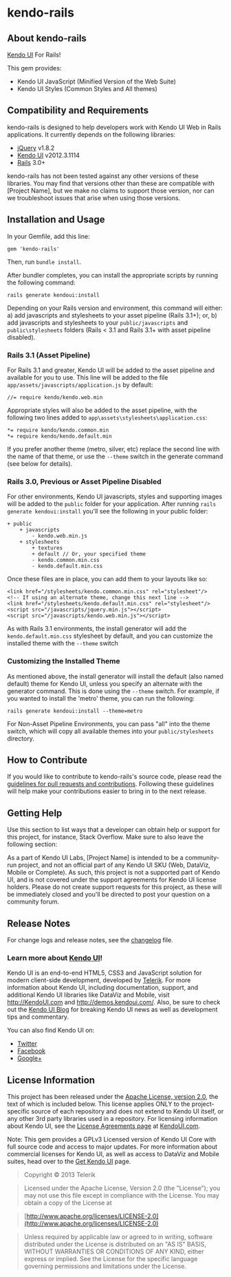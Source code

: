 # kendo-rails

## About kendo-rails
[Kendo UI](http://www.kendoui.com) For Rails!

This gem provides:

* Kendo UI JavaScript (Minified Version of the Web Suite)
* Kendo UI Styles (Common Styles and All themes)

## Compatibility and Requirements

kendo-rails is designed to help developers work with Kendo UI Web in Rails applications. It currently depends on the following libraries:

- [jQuery](http://www.jquery.com) v1.8.2
- [Kendo UI](http://www.kendoui.com) v2012.3.1114
- [Rails](http://www.rails.com) 3.0+

kendo-rails has not been tested against any other versions of these libraries. You may find that versions other than these are compatible with [Project Name], but we make no claims to support those version, nor can we troubleshoot issues that arise when using those versions.

## Installation and Usage

In your Gemfile, add this line:

    gem 'kendo-rails'

Then, run `bundle install`. 

After bundler completes, you can install the appropriate scripts by running the following command:

    rails generate kendoui:install 

Depending on your Rails version and environment, this command will either:
 a) add javascripts and stylesheets to your asset pipeline (Rails 3.1+);
or, b) add javascripts and stylesheets to your `public/javascripts` and `public\stylesheets` folders (Rails < 3.1 and Rails 3.1+ with asset pipeline disabled).

### Rails 3.1 (Asset Pipeline)

For Rails 3.1 and greater, Kendo UI will be added to the asset pipeline and available for you to use. This line will be added to the file `app/assets/javascripts/application.js` by default:

    //= require kendo/kendo.web.min

Appropriate styles will also be added to the asset pipeline, with the following two lines added to `app\assets\stylesheets\application.css`:

	*= require kendo/kendo.common.min
	*= require kendo/kendo.default.min 

If you prefer another theme (metro, silver, etc) replace the second line with the name of that theme, or use the `--theme` switch in the generate command (see below for details).

### Rails 3.0, Previous or Asset Pipeline Disabled

For other environments, Kendo UI javascripts, styles and supporting images will be added to the `public` folder for your application. After running `rails generate kendoui:install` you'll see the following in your public folder:

    + public
        + javascripts
            - kendo.web.min.js
        + stylesheets
        	+ textures
        	+ default // Or, your specified theme 
            - kendo.common.min.css
            - kendo.default.min.css

Once these files are in place, you can add them to your layouts like so:

	<link href="/stylesheets/kendo.common.min.css" rel="stylesheet"/>
	<!-- If using an alternate theme, change this next line -->
	<link href="/stylesheets/kendo.default.min.css" rel="stylesheet"/>
	<script src="/javascripts/jquery.min.js"></script>
	<script src="/javascripts/kendo.web.min.js"></script>
	 
As with Rails 3.1 environments, the install generator will add the `kendo.default.min.css` stylesheet by default, and you can customize the installed theme with the `--theme` switch

### Customizing the Installed Theme

As mentioned above, the install generator will install the default (also named default) theme for Kendo UI, unless you specify an alternate with the generator command. This is done using the `--theme` switch. For example, if you wanted to install the 'metro' theme, you can run the following:

    rails generate kendoui:install --theme=metro

For Non-Asset Pipeline Environments, you can pass "all" into the theme switch, which will copy all available themes into your `public/stylesheets` directory.

## How to Contribute

If you would like to contribute to kendo-rails's source code, please read the [guidelines for pull requests and contributions](CONTRIBUTING.md). Following these guidelines will help make your contributions easier to bring in to the next release.

## Getting Help

Use this section to list ways that a developer can obtain help or support for this project, for instance, Stack Overflow. Make sure to also leave the following section:

As a part of Kendo UI Labs, [Project Name] is intended to be a community-run project, and not an official part of any Kendo UI SKU (Web, DataViz, Mobile or Complete). As such, this project is not a supported part of Kendo UI, and is not covered under the support agreements for Kendo UI license holders. Please do not create support requests for this project, as these will be immediately closed and you'll be directed to post your question on a community forum.

## Release Notes

For change logs and release notes, see the [changelog](CHANGELOG.md) file.

### Learn more about [Kendo UI](http://kendoui.com)!

Kendo UI is an end-to-end HTML5, CSS3 and JavaScript solution for modern client-side development, developed by [Telerik](http://www.telerik.com). For more information about Kendo UI, including documentation, support, and additional Kendo UI libraries like DataViz and Mobile, visit http://KendoUI.com and http://demos.kendoui.com/. Also, be sure to check out the [Kendo UI Blog](http://www.kendoui.com/blogs.aspx) for breaking Kendo UI news as well as development tips and commentary.

You can also find Kendo UI on:

* [Twitter](https://twitter.com/#!/KendoUI)
* [Facebook](http://www.facebook.com/KendoUI)
* [Google+](https://plus.google.com/117798269023828336983/posts)

## License Information

This project has been released under the [Apache License, version 2.0](http://www.apache.org/licenses/LICENSE-2.0.html), the text of which is included below. This license applies ONLY to the project-specific source of each repository and does not extend to Kendo UI itself, or any other 3rd party libraries used in a repository. For licensing information about Kendo UI, see the [License Agreements page](https://www.kendoui.com/purchase/license-agreement.aspx) at [KendoUI.com](http://www.kendoui.com).

Note: This gem provides a GPLv3 Licensed version of Kendo UI Core with full source code and access to major updates. For more information about commercial licenses for Kendo UI, as well as access to DataViz and Mobile suites, head over to the [Get Kendo UI](http://www.kendoui.com/blogs.aspx) page.

> Copyright © 2013 Telerik

> Licensed under the Apache License, Version 2.0 (the "License");
   you may not use this file except in compliance with the License.
   You may obtain a copy of the License at

> [http://www.apache.org/licenses/LICENSE-2.0](http://www.apache.org/licenses/LICENSE-2.0)

>  Unless required by applicable law or agreed to in writing, software
   distributed under the License is distributed on an "AS IS" BASIS,
   WITHOUT WARRANTIES OR CONDITIONS OF ANY KIND, either express or implied.
   See the License for the specific language governing permissions and
   limitations under the License.